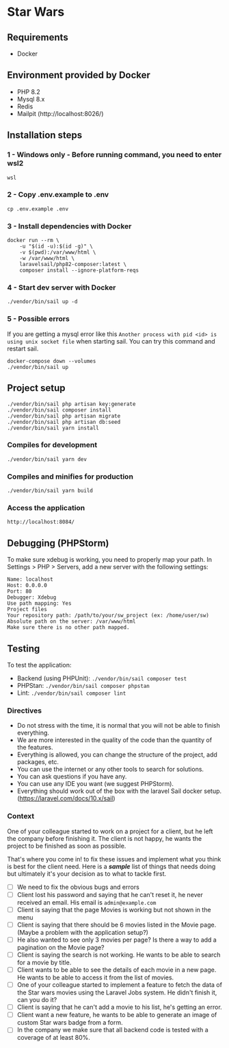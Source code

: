 # Star Wars

## Requirements

* Docker

## Environment provided by Docker

* PHP 8.2
* Mysql 8.x
* Redis
* Mailpit (http://localhost:8026/)

## Installation steps

### 1 - Windows only - Before running command, you need to enter wsl2
```
wsl
```

### 2 - Copy .env.example to .env
```
cp .env.example .env
```

### 3 - Install dependencies with Docker 

```
docker run --rm \
    -u "$(id -u):$(id -g)" \
    -v $(pwd):/var/www/html \
    -w /var/www/html \
    laravelsail/php82-composer:latest \
    composer install --ignore-platform-reqs
```

### 4 - Start dev server with Docker
```
./vendor/bin/sail up -d
```

### 5 - Possible errors
If you are getting a mysql error like this `Another process with pid <id> is using unix socket file` when starting sail. You can try this command and restart sail.
```
docker-compose down --volumes
./vendor/bin/sail up
```

## Project setup
```
./vendor/bin/sail php artisan key:generate
./vendor/bin/sail composer install
./vendor/bin/sail php artisan migrate
./vendor/bin/sail php artisan db:seed
./vendor/bin/sail yarn install
```

### Compiles for development
```
./vendor/bin/sail yarn dev
```

### Compiles and minifies for production
```
./vendor/bin/sail yarn build
```

### Access the application
```
http://localhost:8084/
```

## Debugging (PHPStorm)
To make sure xdebug is working, you need to properly map your path.
In Settings > PHP > Servers, add a new server with the following settings:
```
Name: localhost
Host: 0.0.0.0
Port: 80
Debugger: Xdebug
Use path mapping: Yes
Project files
Your repository path: /path/to/your/sw_project (ex: /home/user/sw)
Absolute path on the server: /var/www/html
Make sure there is no other path mapped.
```

## Testing

To test the application:

* Backend (using PHPUnit): `./vendor/bin/sail composer test`
* PHPStan: `./vendor/bin/sail composer phpstan`
* Lint: `./vendor/bin/sail composer lint`

### Directives
- Do not stress with the time, it is normal that you will not be able to finish everything. 
- We are more interested in the quality of the code than the quantity of the features.
- Everything is allowed, you can change the structure of the project, add packages, etc.
- You can use the internet or any other tools to search for solutions.
- You can ask questions if you have any.
- You can use any IDE you want (we suggest PHPStorm).
- Everything should work out of the box with the laravel Sail docker setup. (https://laravel.com/docs/10.x/sail)

### Context
One of your colleague started to work on a project for a client, but he left the company before finishing it. The client is not happy, he wants the project to be finished as soon as possible.

That's where you come in! to fix these issues and implement what you think is best for the client need.
Here is a ***sample*** list of things that needs doing but ultimately it's your decision as to what to tackle first.

- [ ] We need to fix the obvious bugs and errors
- [ ] Client lost his password and saying that he can't reset it, he never received an email. His email is `admin@example.com`
- [ ] Client is saying that the page Movies is working but not shown in the menu
- [ ] Client is saying that there should be 6 movies listed in the Movie page. (Maybe a problem with the application setup?) 
- [ ] He also wanted to see only 3 movies per page? Is there a way to add a pagination on the Movie page?
- [ ] Client is saying the search is not working. He wants to be able to search for a movie by title.
- [ ] Client wants to be able to see the details of each movie in a new page. He wants to be able to access it from the list of movies.
- [ ] One of your colleague started to implement a feature to fetch the data of the Star wars movies using the Laravel Jobs system. He didn't finish it, can you do it?
- [ ] Client is saying that he can't add a movie to his list, he's getting an error.
- [ ] Client want a new feature, he wants to be able to generate an image of custom Star wars badge from a form.
- [ ] In the company we make sure that all backend code is tested with a coverage of at least 80%.
